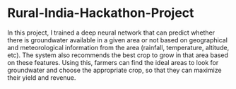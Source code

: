 # Rural-India-Hackathon-Project
In this project, I trained a deep neural network that can predict whether there is groundwater available in a given area or not based on geographical and meteorological information from the area (rainfall, temperature, altitude, etc). The system also recommends the best crop to grow in that area based on these features. Using this, farmers can find the ideal areas to look for groundwater and choose the appropriate crop, so that they can maximize their yield and revenue.
